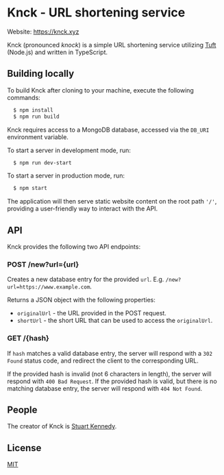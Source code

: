 # Knck - URL shortening service

Website: https://knck.xyz

Knck (pronounced *knock*) is a simple URL shortening service utilizing [Tuft](https://www.tuft.dev) (Node.js) and written in TypeScript.

## Building locally

To build Knck after cloning to your machine, execute the following commands:

```sh
  $ npm install
  $ npm run build
```

Knck requires access to a MongoDB database, accessed via the `DB_URI` environment variable.

To start a server in development mode, run:

```sh
  $ npm run dev-start
```

To start a server in production mode, run:

```sh
  $ npm start
```

The application will then serve static website content on the root path `'/'`, providing a user-friendly way to interact with the API.

## API

Knck provides the following two API endpoints:

### POST /new?url={url}

Creates a new database entry for the provided `url`. E.g. `/new?url=https://www.example.com`.

Returns a JSON object with the following properties:

* `originalUrl` - the URL provided in the POST request.
* `shortUrl` - the short URL that can be used to access the `originalUrl`.

### GET /{hash}

If `hash` matches a valid database entry, the server will respond with a `302 Found` status code, and redirect the client to the corresponding URL.

If the provided hash is invalid (not 6 characters in length), the server will respond with `400 Bad Request`. If the provided hash is valid, but there is no matching database entry, the server will respond with `404 Not Found`.

## People

The creator of Knck is [Stuart Kennedy](https://github.com/rav2040).

## License

[MIT](https://github.com/rav2040/knck/blob/master/LICENSE)
